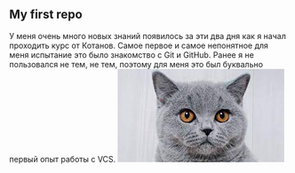 ## My first repo

У меня очень много новых знаний появилось за эти два дня как я начал проходить курс от Котанов. Самое первое и самое непонятное для меня испытание это было знакомство c Git и GitHub. Ранее я не пользовался не тем, не тем, поэтому для меня это был буквально первый опыт работы с VCS.
<img src="img/cat.jpg">
